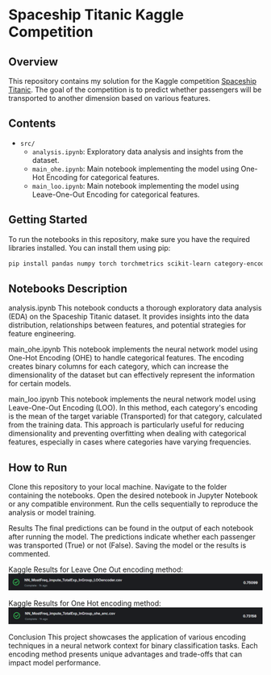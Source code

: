 # Spaceship Titanic Kaggle Competition

## Overview
This repository contains my solution for the Kaggle competition [Spaceship Titanic](https://www.kaggle.com/competitions/spaceship-titanic). The goal of the competition is to predict whether passengers will be transported to another dimension based on various features.

## Contents
- `src/`
  - `analysis.ipynb`: Exploratory data analysis and insights from the dataset.
  - `main_ohe.ipynb`: Main notebook implementing the model using One-Hot Encoding for categorical features.
  - `main_loo.ipynb`: Main notebook implementing the model using Leave-One-Out Encoding for categorical features.

## Getting Started
To run the notebooks in this repository, make sure you have the required libraries installed. You can install them using pip:

```bash
pip install pandas numpy torch torchmetrics scikit-learn category-encoders
```

## Notebooks Description
analysis.ipynb
This notebook conducts a thorough exploratory data analysis (EDA) on the Spaceship Titanic dataset. It provides insights into the data distribution, relationships between features, and potential strategies for feature engineering.

main_ohe.ipynb
This notebook implements the neural network model using One-Hot Encoding (OHE) to handle categorical features. The encoding creates binary columns for each category, which can increase the dimensionality of the dataset but can effectively represent the information for certain models.

main_loo.ipynb
This notebook implements the neural network model using Leave-One-Out Encoding (LOO). In this method, each category's encoding is the mean of the target variable (Transported) for that category, calculated from the training data. This approach is particularly useful for reducing dimensionality and preventing overfitting when dealing with categorical features, especially in cases where categories have varying frequencies.

## How to Run
Clone this repository to your local machine.
Navigate to the folder containing the notebooks.
Open the desired notebook in Jupyter Notebook or any compatible environment.
Run the cells sequentially to reproduce the analysis or model training.

Results
The final predictions can be found in the output of each notebook after running the model. The predictions indicate whether each passenger was transported (True) or not (False).
Saving the model or the results is commented.

Kaggle Results for Leave One Out encoding method:
![alt text](image_loo.png)

Kaggle Results for One Hot encoding method:
![alt text](image_ohe.png)

Conclusion
This project showcases the application of various encoding techniques in a neural network context for binary classification tasks. Each encoding method presents unique advantages and trade-offs that can impact model performance.

